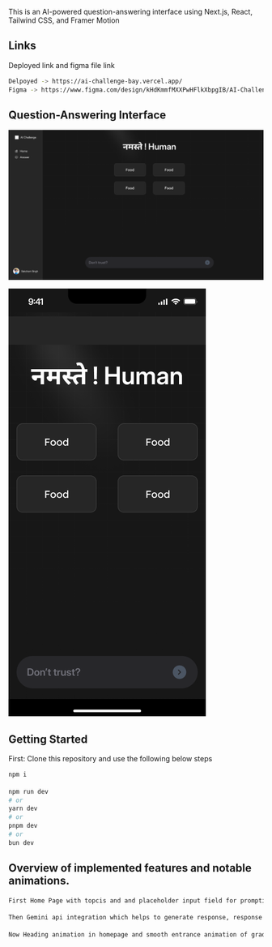 This is an AI-powered question-answering interface using Next.js, React, Tailwind CSS, and Framer Motion

## Links

Deployed link and figma file link

```bash
Delpoyed -> https://ai-challenge-bay.vercel.app/
Figma -> https://www.figma.com/design/kHdKmmfMXXPwHFlkXbpgIB/AI-Challenge?node-id=0-1&t=lkDubaDNCR3KIM7i-1

```
## Question-Answering Interface

![Example Image](/public/HomeDesktop.png)

![Example Image](/public/HomePhone.png)

## Getting Started

First: Clone this repository and use the following below steps

```bash
npm i

npm run dev
# or
yarn dev
# or
pnpm dev
# or
bun dev
```

## Overview of implemented features and notable animations.

```bash
First Home Page with topcis and and placeholder input field for prompting. Input field has changing placeholder animation.

Then Gemini api integration which helps to generate response, response generates with a smooth text generate animation.

Now Heading animation in homepage and smooth entrance animation of gradients in homepage.
```
